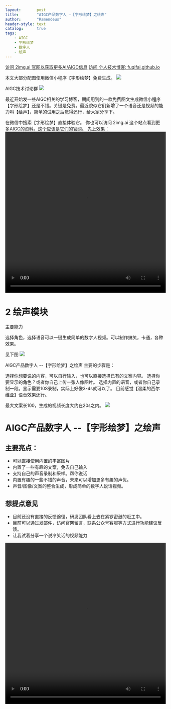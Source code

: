```yaml
---
layout:       post
title:        "AIGC产品数字人 –【字形绘梦】之绘声"
author:       "Ramendeus"
header-style: text
catalog:      true
tags:
    - AIGC
    - 字形绘梦
    - 数字人
    - 绘声
---
```


[访问 2img.ai 官网以获取更多AI/AIGC信息](https://2img.ai)
[访问 个人技术博客: fuqifai.github.io](https://fuqifai.github.io)

本文大部分配图使用微信小程序【字形绘梦】免费生成。
![](/img/小程序码.png)

AIGC技术讨论群
![](/img/RA群永久二维码.png)

最近开始发一些AIGC相关的学习博客，期间用到的一款免费图文生成微信小程序【字形绘梦】还是不错。关键是免费。最近貌似它们新增了一个语音还是视频的能力叫【绘声】，简单的试用之后觉得还行，给大家分享下。

在微信中搜索【字形绘梦】直接体验它。
你也可以访问 2img.ai 这个站点看到更多AIGC的资料。这个应该是它们的官网。
先上效果：
<video src="https://www.shxcj.com/wp-content/uploads/2025/01/PT3-1.mp4" controls="controls" width="512" height="512"></video>


# 2 绘声模块
主要能力

选择角色，选择语音可以一键生成简单的数字人视频。可以制作搞笑，卡通，各种效果。

见下图
![](/img/20250108-2.png)

AIGC产品数字人 --【字形绘梦】之绘声
主要的步骤是：

选择你想要说的内容，可以自行输入，也可以直接选择已有的文案内容。
选择你要显示的角色？或者你自己上传一张人像图片。
选择内置的语音，或者你自己录制一段。显示需要10S录制，实际上好像3-4s就可以了。
目前感觉【温柔的西尔维亚】语音效果还行。

最大文案长100，生成的视频长度大约在20s之内。
![](/img/20250108-3.png)

# AIGC产品数字人 --【字形绘梦】之绘声

## 主要亮点：
- 可以直接使用内置的丰富图片
- 内置了一些有趣的文案，免去自己输入
- 支持自己的声音录制和采样。帮你说话
- 内置有趣的一些不错的声音，未来可以增加更多有趣的声优。
- 声音/图像/文案的整合生成，形成简单的数字人说话视频。


## 想提点意见
- 目前还没有直接的反馈途径，研发团队看上去在紧锣密鼓的赶工中。
- 目前可以通过发邮件，访问官网留言，联系公众号客服等方式进行功能建议反馈。
- 让我试着分享一个说冷笑话的视频能力

<video src="https://www.shxcj.com/wp-content/uploads/2025/01/PT3-2.mp4" controls="controls" width="512" height="512"></video>